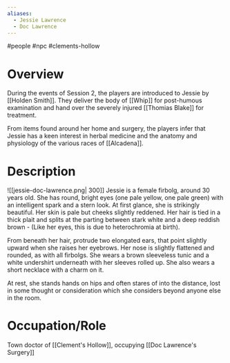 ```yaml
---
aliases:
  - Jessie Lawrence
  - Doc Lawrence
---
```

#people #npc #clements-hollow 

# Overview
During the events of Session 2, the players are introduced to Jessie by [[Holden Smith]]. They deliver the body of [[Whip]] for post-humous examination and hand over the severely injured [[Thomias Blake]] for treatment.

From items found around her home and surgery, the players infer that Jessie has a keen interest in herbal medicine and the anatomy and physiology of the various races of [[Alcadena]].

# Description
![[jessie-doc-lawrence.png| 300]]
Jessie is a female firbolg, around 30 years old. She has round, bright eyes (one pale yellow, one pale green) with an intelligent spark and a stern look. At first glance, she is strikingly beautiful. Her skin is pale but cheeks slightly reddened. Her hair is tied in a thick plait and splits at the parting between stark white and a deep reddish brown - (Like her eyes, this is due to heterochromia at birth).

From beneath her hair, protrude two elongated ears, that point slightly upward when she raises her eyebrows. Her nose is slightly flattened and rounded, as with all firbolgs. She wears a brown sleeveless tunic and a white undershirt underneath with her sleeves rolled up. She also wears a short necklace with a charm on it.

At rest, she stands hands on hips and often stares of into the distance, lost in some thought or consideration which she considers beyond anyone else in the room.

# Occupation/Role
Town doctor of [[Clement's Hollow]], occupying [[Doc Lawrence's Surgery]]